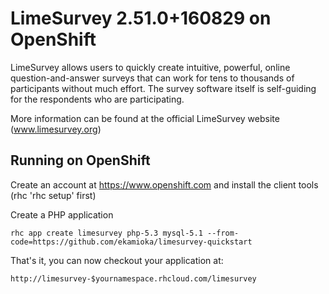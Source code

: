 LimeSurvey 2.51.0+160829 on OpenShift
=========================
LimeSurvey allows users to quickly create intuitive, powerful, online question-and-answer surveys that can work for tens to thousands of participants without much effort. The survey software itself is self-guiding for the respondents who are participating. 

More information can be found at the official LimeSurvey website (www.limesurvey.org)

Running on OpenShift
--------------------

Create an account at https://www.openshift.com and install the client tools (rhc 'rhc setup' first)

Create a PHP application

	rhc app create limesurvey php-5.3 mysql-5.1 --from-code=https://github.com/ekamioka/limesurvey-quickstart


That's it, you can now checkout your application at:

	http://limesurvey-$yournamespace.rhcloud.com/limesurvey


